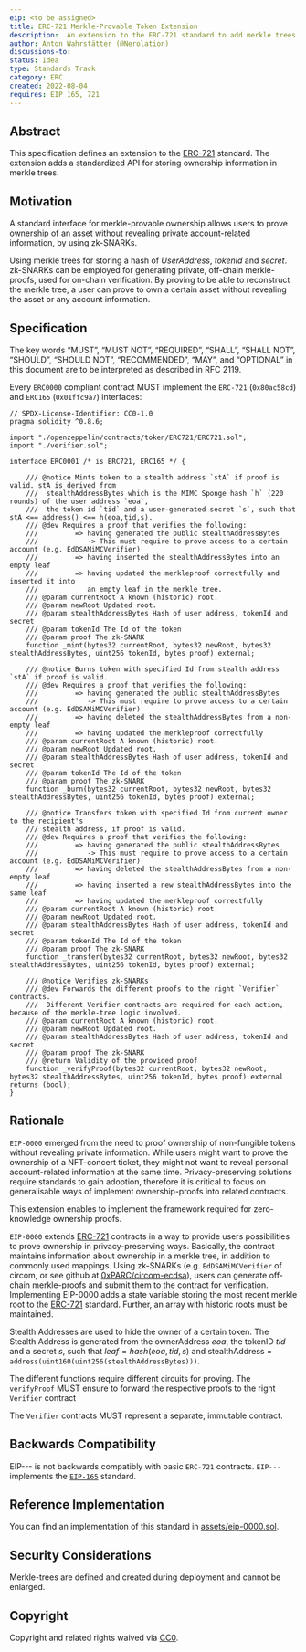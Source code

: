 ```yaml
---
eip: <to be assigned>
title: ERC-721 Merkle-Provable Token Extension
description:  An extension to the ERC-721 standard to add merkle trees for storing account balances
author: Anton Wahrstätter (@Nerolation)
discussions-to: 
status: Idea
type: Standards Track
category: ERC
created: 2022-08-04
requires: EIP 165, 721
---
```


## Abstract
This specification defines an extension to the [ERC-721](https://eips.ethereum.org/EIPS/eip-721) standard. The extension adds a standardized API for storing ownership information in merkle trees.

## Motivation
A standard interface for merkle-provable ownership allows users to prove ownership of an asset without revealing private account-related information, by using zk-SNARKs. 

Using merkle trees for storing a hash of $UserAddress$, $tokenId$ and $secret$. zk-SNARKs can be employed for generating private, off-chain merkle-proofs, used for on-chain verification. By proving to be able to reconstruct the merkle tree, a user can prove to own a certain asset without revealing the asset or any account information. 

## Specification
The key words “MUST”, “MUST NOT”, “REQUIRED”, “SHALL”, “SHALL NOT”, “SHOULD”, “SHOULD NOT”, “RECOMMENDED”, “MAY”, and “OPTIONAL” in this document are to be interpreted as described in RFC 2119.

Every `ERC0000` compliant contract MUST implement the `ERC-721` (`0x80ac58cd`) and `ERC165` (`0x01ffc9a7`) interfaces:

```solidity
// SPDX-License-Identifier: CC0-1.0
pragma solidity ^0.8.6;

import "./openzeppelin/contracts/token/ERC721/ERC721.sol";
import "./verifier.sol";

interface ERC0001 /* is ERC721, ERC165 */ {

    /// @notice Mints token to a stealth address `stA` if proof is valid. stA is derived from 
    ///  stealthAddressBytes which is the MIMC Sponge hash `h` (220 rounds) of the user address `eoa`, 
    ///  the token id `tid` and a user-generated secret `s`, such that stA <== address() <== h(eoa,tid,s).
    /// @dev Requires a proof that verifies the following:
    ///         => having generated the public stealthAddressBytes 
    ///            -> This must require to prove access to a certain account (e.g. EdDSAMiMCVerifier)
    ///         => having inserted the stealthAddressBytes into an empty leaf
    ///         => having updated the merkleproof correctfully and inserted it into 
    ///            an empty leaf in the merkle tree. 
    /// @param currentRoot A known (historic) root.
    /// @param newRoot Updated root.
    /// @param stealthAddressBytes Hash of user address, tokenId and secret
    /// @param tokenId The Id of the token
    /// @param proof The zk-SNARK  
    function _mint(bytes32 currentRoot, bytes32 newRoot, bytes32 stealthAddressBytes, uint256 tokenId, bytes proof) external;

    /// @notice Burns token with specified Id from stealth address `stA` if proof is valid.
    /// @dev Requires a proof that verifies the following:
    ///         => having generated the public stealthAddressBytes 
    ///            -> This must require to prove access to a certain account (e.g. EdDSAMiMCVerifier)
    ///         => having deleted the stealthAddressBytes from a non-empty leaf
    ///         => having updated the merkleproof correctfully  
    /// @param currentRoot A known (historic) root.
    /// @param newRoot Updated root.
    /// @param stealthAddressBytes Hash of user address, tokenId and secret
    /// @param tokenId The Id of the token
    /// @param proof The zk-SNARK
    function _burn(bytes32 currentRoot, bytes32 newRoot, bytes32 stealthAddressBytes, uint256 tokenId, bytes proof) external;

    /// @notice Transfers token with specified Id from current owner to the recipient's
    /// stealth address, if proof is valid.
    /// @dev Requires a proof that verifies the following:
    ///         => having generated the public stealthAddressBytes 
    ///            -> This must require to prove access to a certain account (e.g. EdDSAMiMCVerifier)
    ///         => having deleted the stealthAddressBytes from a non-empty leaf
    ///         => having inserted a new stealthAddressBytes into the same leaf
    ///         => having updated the merkleproof correctfully  
    /// @param currentRoot A known (historic) root.
    /// @param newRoot Updated root.
    /// @param stealthAddressBytes Hash of user address, tokenId and secret
    /// @param tokenId The Id of the token
    /// @param proof The zk-SNARK  
    function _transfer(bytes32 currentRoot, bytes32 newRoot, bytes32 stealthAddressBytes, uint256 tokenId, bytes proof) external;

    /// @notice Verifies zk-SNARKs
    /// @dev Forwards the different proofs to the right `Verifier` contracts.
    ///  Different Verifier contracts are required for each action, because of the merkle-tree logic involved.
    /// @param currentRoot A known (historic) root.
    /// @param newRoot Updated root.
    /// @param stealthAddressBytes Hash of user address, tokenId and secret
    /// @param proof The zk-SNARK   
    /// @return Validity of the provided proof
    function _verifyProof(bytes32 currentRoot, bytes32 newRoot, bytes32 stealthAddressBytes, uint256 tokenId, bytes proof) external returns (bool);
}
```



## Rationale
`EIP-0000` emerged from the need to proof ownership of non-fungible tokens without revealing private information. While users might want to prove the ownership of a NFT-concert ticket, they might not want to reveal personal account-related information at the same time. Privacy-preserving solutions require standards to gain adoption, therefore it is critical to focus on generalisable ways of implement ownership-proofs into related contracts.

This extension enables to implement the framework required for zero-knowledge ownership proofs. 

`EIP-0000` extends [ERC-721](https://eips.ethereum.org/EIPS/eip-721) contracts in a way to provide users possibilities to prove ownership in privacy-preserving ways. Basically, the contract maintains information about ownership in a merkle tree, in addition to commonly used mappings. Using zk-SNARKs (e.g. `EdDSAMiMCVerifier` of circom, or see github at [0xPARC/circom-ecdsa](https://github.com/0xPARC/circom-ecdsa)), users can generate off-chain merkle-proofs and submit them to the contract for verification.
Implementing EIP-0000 adds a state variable storing the most recent merkle root to the [ERC-721](https://eips.ethereum.org/EIPS/eip-721) standard. Further, an array with historic roots must be maintained.
    
Stealth Addresses are used to hide the owner of a certain token. The Stealth Address is generated from the ownerAddress $eoa$, the tokenID $tid$ and a secret $s$, such that $leaf = hash(eoa, tid, s)$ and stealthAddress = ```address(uint160(uint256(stealthAddressBytes)))```.

The different functions require different circuits for proving. The ```verifyProof``` MUST ensure to forward the respective proofs to the right ```Verifier``` contract
    
The ```Verifier``` contracts MUST represent a separate, immutable contract.

 
## Backwards Compatibility
EIP--- is not backwards compatibly with basic `ERC-721` contracts. `EIP---` implements the [`EIP-165`](./eip-165.md) standard.

## Reference Implementation
You can find an implementation of this standard in  [assets/eip-0000.sol](assets/eip-0000.sol).

## Security Considerations
Merkle-trees are defined and created during deployment and cannot be enlarged. 

## Copyright
Copyright and related rights waived via [CC0](../LICENSE.md).
